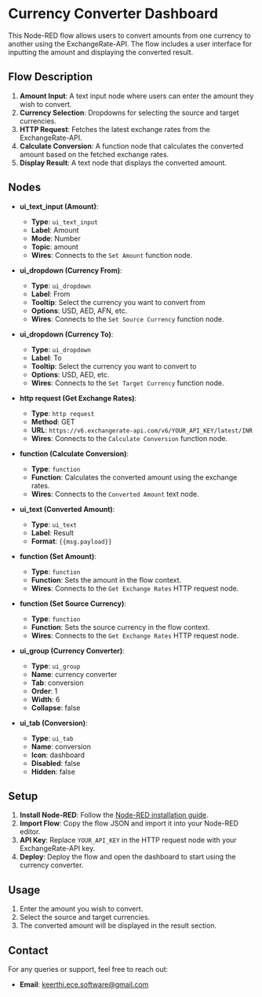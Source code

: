 # Currency Converter Dashboard

This Node-RED flow allows users to convert amounts from one currency to another using the ExchangeRate-API. The flow includes a user interface for inputting the amount and displaying the converted result.

## Flow Description

1. **Amount Input**: A text input node where users can enter the amount they wish to convert.
2. **Currency Selection**: Dropdowns for selecting the source and target currencies.
3. **HTTP Request**: Fetches the latest exchange rates from the ExchangeRate-API.
4. **Calculate Conversion**: A function node that calculates the converted amount based on the fetched exchange rates.
5. **Display Result**: A text node that displays the converted amount.

## Nodes

- **ui_text_input (Amount)**: 
  - **Type**: `ui_text_input`
  - **Label**: Amount
  - **Mode**: Number
  - **Topic**: amount
  - **Wires**: Connects to the `Set Amount` function node.

- **ui_dropdown (Currency From)**: 
  - **Type**: `ui_dropdown`
  - **Label**: From
  - **Tooltip**: Select the currency you want to convert from
  - **Options**: USD, AED, AFN, etc.
  - **Wires**: Connects to the `Set Source Currency` function node.

- **ui_dropdown (Currency To)**: 
  - **Type**: `ui_dropdown`
  - **Label**: To
  - **Tooltip**: Select the currency you want to convert to
  - **Options**: USD, AED, etc.
  - **Wires**: Connects to the `Set Target Currency` function node.

- **http request (Get Exchange Rates)**: 
  - **Type**: `http request`
  - **Method**: GET
  - **URL**: `https://v6.exchangerate-api.com/v6/YOUR_API_KEY/latest/INR`
  - **Wires**: Connects to the `Calculate Conversion` function node.

- **function (Calculate Conversion)**: 
  - **Type**: `function`
  - **Function**: Calculates the converted amount using the exchange rates.
  - **Wires**: Connects to the `Converted Amount` text node.

- **ui_text (Converted Amount)**: 
  - **Type**: `ui_text`
  - **Label**: Result
  - **Format**: `{{msg.payload}}`

- **function (Set Amount)**: 
  - **Type**: `function`
  - **Function**: Sets the amount in the flow context.
  - **Wires**: Connects to the `Get Exchange Rates` HTTP request node.

- **function (Set Source Currency)**: 
  - **Type**: `function`
  - **Function**: Sets the source currency in the flow context.
  - **Wires**: Connects to the `Get Exchange Rates` HTTP request node.

- **ui_group (Currency Converter)**: 
  - **Type**: `ui_group`
  - **Name**: currency converter
  - **Tab**: conversion
  - **Order**: 1
  - **Width**: 6
  - **Collapse**: false

- **ui_tab (Conversion)**: 
  - **Type**: `ui_tab`
  - **Name**: conversion
  - **Icon**: dashboard
  - **Disabled**: false
  - **Hidden**: false

## Setup

1. **Install Node-RED**: Follow the [Node-RED installation guide](https://nodered.org/docs/getting-started/).
2. **Import Flow**: Copy the flow JSON and import it into your Node-RED editor.
3. **API Key**: Replace `YOUR_API_KEY` in the HTTP request node with your ExchangeRate-API key.
4. **Deploy**: Deploy the flow and open the dashboard to start using the currency converter.

## Usage

1. Enter the amount you wish to convert.
2. Select the source and target currencies.
3. The converted amount will be displayed in the result section.

## Contact

For any queries or support, feel free to reach out:

- **Email**: [keerthi.ece.software@gmail.com](mailto:keerthi.ece.software@gmail.com)
